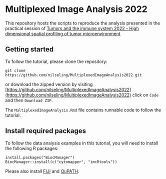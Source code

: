 # Multiplexed Image Analysis 2022

This repository hosts the scripts to reproduce the analysis presented in the practical session of [Tumors and the immune system 2022 - High dimensional spatial profiling of tumor microenvironment](https://www.cb.uzh.ch/en/Education/Compulsory-courses/ModuleB.html)

## Getting started

To follow the tutorial, please clone the repository:

```
git clone https://github.com/nilseling/MultiplexedImageAnalysis2022.git
```

or download the zipped version by visiting [https://github.com/nilseling/MultiplexedImageAnalysis2022](https://github.com/nilseling/MultiplexedImageAnalysis2022)
click on `Code` and then `Download ZIP`.

The `MultiplexedImageAnalysis.Rmd` file contains runnable code to follow the tutorial.

## Install required packages

To follow the data analysis examples in this tutorial, you will need to 
install the following R packages:

```{r, eval=FALSE}
install.packages("BiocManager")
BiocManager::install(c("cytomapper", "imcRtools"))
```

Please also install [FIJI](https://imagej.net/software/fiji/) and [QuPATH](https://qupath.github.io/).
